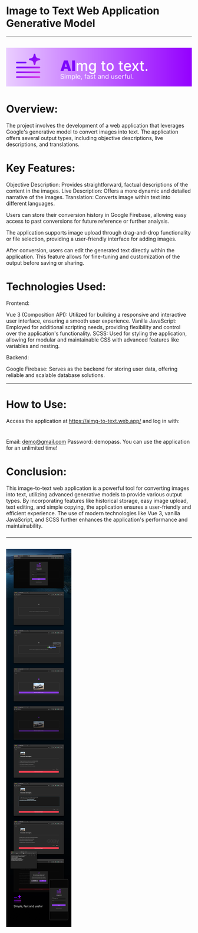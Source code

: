 # Image to Text Web Application Generative Model
---
![](https://github.com/Peixekru/aimg_to_txt_web/blob/main/_info/AImg_to_txt_header.png)
---

# Overview:

The project involves the development of a web application that leverages Google's generative model to convert images into text. The application offers several output types, including objective descriptions, live descriptions, and translations.

# Key Features:

Objective Description: Provides straightforward, factual descriptions of the content in the images.
Live Description: Offers a more dynamic and detailed narrative of the images.
Translation: Converts image within text into different languages.

Users can store their conversion history in Google Firebase, allowing easy access to past conversions for future reference or further analysis.

The application supports image upload through drag-and-drop functionality or file selection, providing a user-friendly interface for adding images.

After conversion, users can edit the generated text directly within the application. This feature allows for fine-tuning and customization of the output before saving or sharing.

# Technologies Used:

Frontend:

Vue 3 (Composition API): Utilized for building a responsive and interactive user interface, ensuring a smooth user experience.
Vanilla JavaScript: Employed for additional scripting needs, providing flexibility and control over the application's functionality.
SCSS: Used for styling the application, allowing for modular and maintainable CSS with advanced features like variables and nesting.

Backend:

Google Firebase: Serves as the backend for storing user data, offering reliable and scalable database solutions.

---
# How to Use:

Access the application at https://aimg-to-text.web.app/ and log in with:
# 
Email: demo@gmail.com
Password: demopass. You can use the application for an unlimited time!

# Conclusion:

This image-to-text web application is a powerful tool for converting images into text, utilizing advanced generative models to provide various output types. By incorporating features like historical storage, easy image upload, text editing, and simple copying, the application ensures a user-friendly and efficient experience. The use of modern technologies like Vue 3, vanilla JavaScript, and SCSS further enhances the application's performance and maintainability.


#####
---
![](https://github.com/Peixekru/aimg_to_txt_web/blob/main/_info/AImg_to_txt.png)
---

